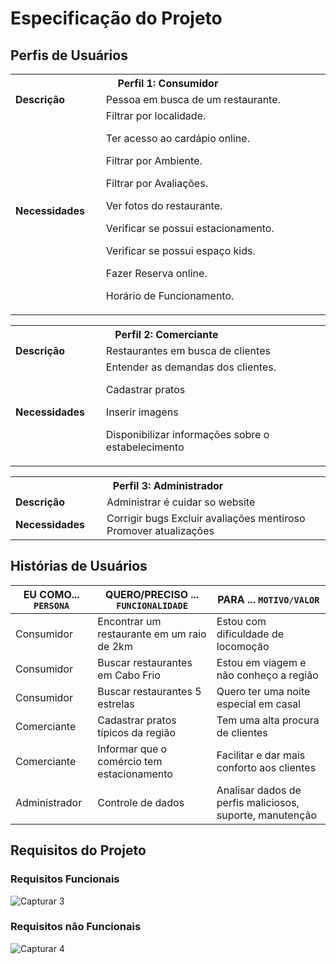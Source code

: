 # Especificação do Projeto

## Perfis de Usuários
<table>
<tbody>
<tr>
<th colspan="2">Perfil 1: Consumidor </th>
</tr>
<tr>
<td width="150px"><b>Descrição</b></td>
<td width="600px">
Pessoa em busca de um restaurante. 
</td>
</tr>
<tr>
<td><b>Necessidades</b></td>
<td>
Filtrar por localidade. 

Ter acesso ao cardápio online. 

Filtrar por Ambiente. 

Filtrar por Avaliações. 

Ver fotos do restaurante. 

Verificar se possui estacionamento. 

Verificar se possui espaço kids. 

Fazer Reserva online. 

Horário de Funcionamento. 
</td>
</tr>
</tbody>
</table>

<table>
<tbody>
<tr>
<th colspan="2">Perfil 2: Comerciante  </th>
</tr>
<tr>
<td width="150px"><b>Descrição</b></td>
<td width="600px">
Restaurantes em busca de clientes 
</td>
</tr>
<tr>
<td><b>Necessidades</b></td>
<td>
Entender as demandas dos clientes. 

Cadastrar pratos  

Inserir imagens  

Disponibilizar informações sobre o estabelecimento  
</td>
</tr>
</tbody>
</table>

<table>
<tbody>
<tr>
<th colspan="3">Perfil 3: Administrador   </th>
</tr>
<tr>
<td width="150px"><b>Descrição</b></td>
<td width="600px">
Administrar é cuidar so website
</td>
</tr>
<tr>
<td><b>Necessidades</b></td>
<td>
Corrigir bugs  
Excluir avaliações mentiroso
Promover atualizações
</td>
</tr>
</tbody>
</table>



## Histórias de Usuários
|EU COMO... `PERSONA`| QUERO/PRECISO ... `FUNCIONALIDADE`                                             |PARA ... `MOTIVO/VALOR`                 |
|--------------------|--------------------------------------------------------------------------------|----------------------------------------|
|Consumidor  | Encontrar um restaurante em um raio de 2km  | Estou com dificuldade de locomoção   |
|Consumidor  | Buscar restaurantes em Cabo Frio   | Estou em viagem e não conheço a região   |
|Consumidor |Buscar restaurantes 5 estrelas   | Quero ter uma noite especial em casal    |
|Comerciante | Cadastrar pratos típicos da região    | Tem uma alta procura de clientes   |
|Comerciante | Informar que o comércio tem estacionamento  | Facilitar e dar mais conforto aos clientes |
|Administrador   |Controle de dados   | Analisar dados de perfis maliciosos, suporte, manutenção  |


## Requisitos do Projeto

### Requisitos Funcionais

![Capturar 3](https://github.com/ICEI-PUC-Minas-PMV-ADS/pmv-ads-2024-1-e1-proj-web-t12-restaurantes-proximos/assets/166460937/9b8d24f6-05eb-4c2b-a73a-1437f65ee40a)


### Requisitos não Funcionais

![Capturar 4](https://github.com/ICEI-PUC-Minas-PMV-ADS/pmv-ads-2024-1-e1-proj-web-t12-restaurantes-proximos/assets/166460937/0f4bdb6e-6225-430f-8bc7-8b0f0088e0a3)


